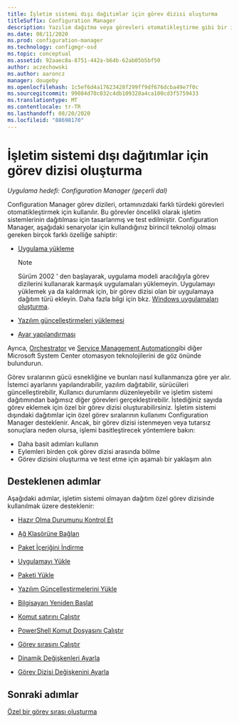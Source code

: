 ```yaml
---
title: İşletim sistemi dışı dağıtımlar için görev dizisi oluşturma
titleSuffix: Configuration Manager
description: Yazılım dağıtma veya görevleri otomatikleştirme gibi bir işletim sistemini dağıtmak için olmayan görev dizileri oluşturun
ms.date: 08/11/2020
ms.prod: configuration-manager
ms.technology: configmgr-osd
ms.topic: conceptual
ms.assetid: 92aaec8a-8751-442a-b64b-62ab05b5bf50
author: aczechowski
ms.author: aaroncz
manager: dougeby
ms.openlocfilehash: 1c5ef6d4a17623428f299ff9df676dcba49e7f0c
ms.sourcegitcommit: 99084d70c032c4db109328a4ca100cd3f5759433
ms.translationtype: MT
ms.contentlocale: tr-TR
ms.lasthandoff: 08/20/2020
ms.locfileid: "88698170"
---
```

# <a name="create-a-task-sequence-for-non-os-deployments"></a>İşletim sistemi dışı dağıtımlar için görev dizisi oluşturma

*Uygulama hedefi: Configuration Manager (geçerli dal)*

Configuration Manager görev dizileri, ortamınızdaki farklı türdeki görevleri otomatikleştirmek için kullanılır. Bu görevler öncelikli olarak işletim sistemlerinin dağıtılması için tasarlanmış ve test edilmiştir. Configuration Manager, aşağıdaki senaryolar için kullandığınız birincil teknoloji olması gereken birçok farklı özelliğe sahiptir:

- [Uygulama yükleme](../../apps/understand/introduction-to-application-management.md)

    > [!NOTE]
    > Sürüm 2002 ' den başlayarak, uygulama modeli aracılığıyla görev dizilerini kullanarak karmaşık uygulamaları yüklemeyin. Uygulamayı yüklemek ya da kaldırmak için, bir görev dizisi olan bir uygulamaya dağıtım türü ekleyin. Daha fazla bilgi için bkz. [Windows uygulamaları oluşturma](../../apps/get-started/creating-windows-applications.md#bkmk_tsdt).<!-- 3555953 -->

- [Yazılım güncelleştirmeleri yüklemesi](../../sum/understand/software-updates-introduction.md)

- [Ayar yapılandırması](../../compliance/understand/ensure-device-compliance.md)

Ayrıca, [Orchestrator](/system-center/orchestrator/) ve [Service Management Automation](/system-center/sma/)gibi diğer Microsoft System Center otomasyon teknolojilerini de göz önünde bulundurun.  

Görev sıralarının gücü esnekliğine ve bunları nasıl kullanmanıza göre yer alır. İstemci ayarlarını yapılandırabilir, yazılım dağıtabilir, sürücüleri güncelleştirebilir, Kullanıcı durumlarını düzenleyebilir ve işletim sistemi dağıtımından bağımsız diğer görevleri gerçekleştirebilir. İstediğiniz sayıda görev eklemek için özel bir görev dizisi oluşturabilirsiniz. İşletim sistemi dışındaki dağıtımlar için özel görev sıralarının kullanımı Configuration Manager desteklenir. Ancak, bir görev dizisi istenmeyen veya tutarsız sonuçlara neden olursa, işlemi basitleştirecek yöntemlere bakın:

- Daha basit adımları kullanın
- Eylemleri birden çok görev dizisi arasında bölme
- Görev dizisini oluşturma ve test etme için aşamalı bir yaklaşım alın

## <a name="supported-steps"></a>Desteklenen adımlar

Aşağıdaki adımlar, işletim sistemi olmayan dağıtım özel görev dizisinde kullanılmak üzere desteklenir:  

- [Hazır Olma Durumunu Kontrol Et](../understand/task-sequence-steps.md#BKMK_CheckReadiness)  

- [Ağ Klasörüne Bağlan](../understand/task-sequence-steps.md#BKMK_ConnectToNetworkFolder)  

- [Paket İçeriğini İndirme](../understand/task-sequence-steps.md#BKMK_DownloadPackageContent)  

- [Uygulamayı Yükle](../understand/task-sequence-steps.md#BKMK_InstallApplication)  

- [Paketi Yükle](../understand/task-sequence-steps.md#BKMK_InstallPackage)  

- [Yazılım Güncelleştirmelerini Yükle](../understand/task-sequence-steps.md#BKMK_InstallSoftwareUpdates)  

- [Bilgisayarı Yeniden Başlat](../understand/task-sequence-steps.md#BKMK_RestartComputer)  

- [Komut satırını Çalıştır](../understand/task-sequence-steps.md#BKMK_RunCommandLine)  

- [PowerShell Komut Dosyasını Çalıştır](../understand/task-sequence-steps.md#BKMK_RunPowerShellScript)  

- [Görev sırasını Çalıştır](../understand/task-sequence-steps.md#child-task-sequence)  

- [Dinamik Değişkenleri Ayarla](../understand/task-sequence-steps.md#BKMK_SetDynamicVariables)  

- [Görev Dizisi Değişkenini Ayarla](../understand/task-sequence-steps.md#BKMK_SetTaskSequenceVariable)  

## <a name="next-steps"></a>Sonraki adımlar

[Özel bir görev sırası oluşturma](create-a-custom-task-sequence.md)